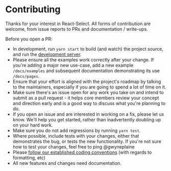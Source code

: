 # Contributing

Thanks for your interest in React-Select. All forms of contribution are
welcome, from issue reports to PRs and documentation / write-ups.
  
Before you open a PR: 
 
- In development, run `yarn start` to build (and watch) the project source, and run
  the [development server](http://localhost:8000).
- Please ensure all the examples work correctly after your change. If you're
  adding a major new use-case, add a new example `/docs/examples` and subsequent documentation demonstrating its use `/docs/pages`.
- Ensure that your effort is aligned with the project's roadmap by talking to
  the maintainers, especially if you are going to spend a lot of time on it.
- Make sure there's an issue open for any work you take on and intend to submit
  as a pull request - it helps core members review your concept and direction
  early and is a good way to discuss what you're planning to do.
- If you open an issue and are interested in working on a fix, please let us
  know. We'll help you get started, rather than inadvertently doubling up on your hard work.
- Make sure you do not add regressions by running `yarn test`.
- Where possible, include tests with your changes, either that demonstrates the
  bug, or tests the new functionality. If you're not sure how to test your
  changes, feel free to ping @gwyneplaine
- Please [follow our established coding conventions](https://github.com/keystonejs/keystone/wiki/Coding-Standards)
  (with regards to formatting, etc)
- All new features and changes need documentation.
